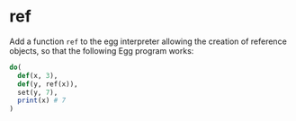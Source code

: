 # ref

Add a function `ref` to the egg interpreter allowing the creation of reference objects, so that the following Egg program works:

```ruby
do(
  def(x, 3),
  def(y, ref(x)), 
  set(y, 7),
  print(x) # 7
)
```

